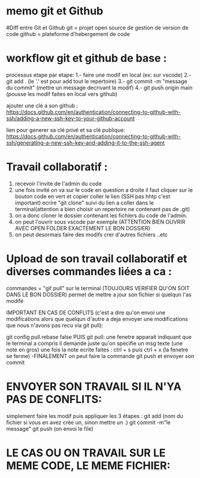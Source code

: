 # memo git et Github
#Diff entre Git et Github
git = projet open source de gestion de version de code
github = plateforme d'hebergement de code

# workflow git et github de base : 
processus etape par etape:
1.- faire une modif en local (ex: sur vscode)
2.- git add . (le '.' est pour add tout le repertoire)
3.- git commit -m "message du commit" (mettre un message decrivant la modif)
4.- git push origin main (pousse les modif faites en local vers github)

ajouter une clé a son github :
https://docs.github.com/en/authentication/connecting-to-github-with-ssh/adding-a-new-ssh-key-to-your-github-account

lien pour generer sa clé privé et sa clé publique:
https://docs.github.com/en/authentication/connecting-to-github-with-ssh/generating-a-new-ssh-key-and-adding-it-to-the-ssh-agent

# Travail collaboratif : 

1. recevoir l'invite de l'admin du code
2. une fois invité on va sur le code en question a droite il faut cliquer sur le bouton code en vert et copier coller le lien (SSH pas hhtp c'est important) ecrire "git clone" suivi du lien a coller dans le terminal(attention a bien choisir un repertoire ne contenant pas de .git) 
3. on a donc cloner le dossier contenant les fichiers du code de l'admin.
4. on peut l'ouvrir sous vscode par exemple (ATTENTION BIEN OUVRIR AVEC OPEN FOLDER EXACTEMENT LE   BON DOSSIER)
5. on peut desormais faire des modifs crer d'autres fichiers ..etc

# Upload de son travail collaboratif et diverses commandes liées a ca :

commandes = "git pull" sur le terminal (TOUJOURS VERIFIER QU'ON SOIT DANS LE BON DOSSIER) permet de mettre a jour son fichier si quelqun l'as modifé

IMPORTANT EN CAS DE CONFLITS (c'est a dire qu'on envoi une modifications alors que 
quelqun d'autre a deja envoyer une modifications que nous n'avons pas recu via git pull): 

git config pull.rebase false 
PUIS git pull:
une fenetre apparait indiquant que le terminal a compris il demande juste qu'on specifie un msg texte (une note en gros) une fois la note ecrite faites : ctrl + s puis ctrl + x (la fenetre se ferme)
-FINALEMENT  on peut faire la commande git push et envoyer son commit

# ENVOYER SON TRAVAIL SI IL N'YA PAS DE CONFLITS:
simplement faire les modif puis appliquer les 3 étapes : 
git add (nom du fichier si vous en avez crée un, sinon mettre un .)
git commit -m"le message"
git push (on envoi le file)

# LE CAS OU ON TRAVAIL SUR LE MEME CODE, LE MEME FICHIER: